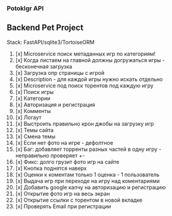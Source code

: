 ### PotokIgr API

## Backend Pet Project

Stack: FastAPI/sqlite3/TortoiseORM

1. [x] Microservice поиск метаданных игр по категориям! 
2. [x] Когда листаем на главной должны догружаться игры - бесконечная загрузка
3. [x] Загрузка опр страницы с игрой
4. [x] Description - для каждой игры нужно искать отдельно
5. [x] Microservice под поиск торентов под каждую игру
6. [x] Поиск игры
7. [x] Категории
8. [x] Авторизация и регистрация
9. [x] Комменты
10. [x] Логаут
11. [x] Выстроить правильно крон джобы на загрузку игр
12. [x] Темы сайта
13. [x] Смена темы
14. [x] Если нет фото на игре - дефолтное
15. [x] Баг: добавляет торренты разных частей в одну игру - неправильно проверяет +-
16. [x] Фикс: долго грузит фото игр на сайте
17. [x] Кнопка поднятся наверх
18. [x] Оценки к коментам только 1 оценка - 1 пользователь
19. [x] Выдача игр при переходе на игру над коментариями
20. [x] Добавить google капчу на авторизацию и регистрацию
21. [x] Открытие фото игр на весь экран
22. [x] Открытие ссылки с торентом в новой вкладке
23. [x] Проверять Email при регистрации
